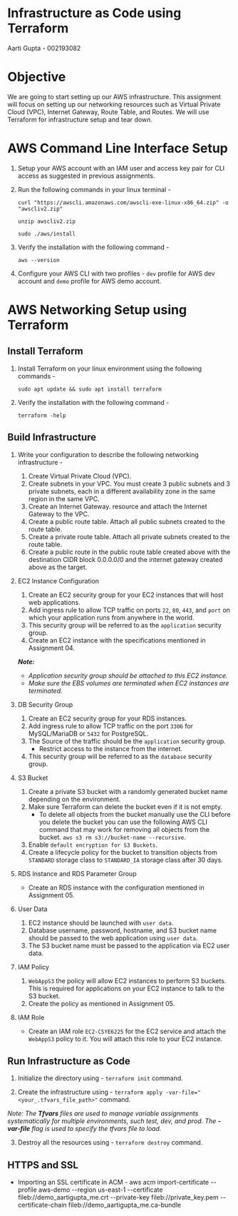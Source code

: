 # Infrastructure as Code using Terraform

Aarti Gupta - 002193082

# Objective

We are going to start setting up our AWS infrastructure. This assignment will focus on setting up our networking resources such as Virtual Private Cloud (VPC), Internet Gateway, Route Table, and Routes. We will use Terraform for infrastructure setup and tear down.

# AWS Command Line Interface Setup

1. Setup your AWS account with an IAM user and access key pair for CLI access as suggested in previous assignments.
   
2. Run the following commands in your linux terminal - 
   ```
   curl "https://awscli.amazonaws.com/awscli-exe-linux-x86_64.zip" -o "awscliv2.zip"
   
   unzip awscliv2.zip
   
   sudo ./aws/install
   ```
3. Verify the installation with the following command - 
   ```
   aws --version
   ```

4. Configure your AWS CLI with two profiles - `dev` profile for AWS dev account and `demo` profile for AWS demo account.


# AWS Networking Setup using Terraform

## Install Terraform
1. Install Terraform on your linux environment using the following commands - 
   ```
   sudo apt update && sudo apt install terraform
   ```

2. Verify the installation with the following command - 
   ```
   terraform -help
   ```

## Build Infrastructure

1. Write your configuration to describe the following networking infrastructure - 
   1. Create Virtual Private Cloud (VPC).
   2. Create subnets in your VPC. You must create 3 public subnets and 3 private subnets, each in a different availability zone in the same region in the same VPC.
   3. Create an Internet Gateway. resource and attach the Internet Gateway to the VPC.
   4. Create a public route table. Attach all public subnets created to the route table.
   5. Create a private route table. Attach all private subnets created to the route table.
   6. Create a public route in the public route table created above with the destination CIDR block 0.0.0.0/0 and the internet gateway created above as the target.

2. EC2 Instance Configuration
   1. Create an EC2 security group for your EC2 instances that will host web applications.
   2. Add ingress rule to allow TCP traffic on ports `22`, `80`, `443`, and `port` on which your application runs from anywhere in the world.
   3.  This security group will be referred to as the `application` security group.
   4. Create an EC2 instance with the specifications mentioned in Assignment 04.
   
   <i><b>Note:</b>
      - Application security group should be attached to this EC2 instance.
      - Make sure the EBS volumes are terminated when EC2 instances are terminated.</i>

3. DB Security Group
   1. Create an EC2 security group for your RDS instances. 
   2. Add ingress rule to allow TCP traffic on the port `3306` for MySQL/MariaDB or `5432` for PostgreSQL.
   3. The Source of the traffic should be the `application` security group. 
         - Restrict access to the instance from the internet.
   4. This security group will be referred to as the `database` security group.

4. S3 Bucket
   1. Create a private S3 bucket with a randomly generated bucket name depending on the environment.
   2. Make sure Terraform can delete the bucket even if it is not empty.
         - To delete all objects from the bucket manually use the CLI before you delete the bucket you can use the following AWS CLI command that may work for removing all objects from the bucket. `aws s3 rm s3://bucket-name --recursive`. 
   3. Enable `default encryption for S3 Buckets`.
   4. Create a lifecycle policy for the bucket to transition objects from `STANDARD` storage class to `STANDARD_IA` storage class after 30 days.

5. RDS Instance and RDS Parameter Group
   - Create an RDS instance with the configuration mentioned in Assignment 05.

6. User Data
   1. EC2 instance should be launched with `user data`.
   2. Database username, password, hostname, and S3 bucket name should be passed to the web application using `user data`.
   3. The S3 bucket name must be passed to the application via EC2 user data.

7. IAM Policy
   1. `WebAppS3` the policy will allow EC2 instances to perform S3 buckets. This is required for applications on your EC2 instance to talk to the S3 bucket.
   2. Create the policy as mentioned in Assignment 05.

8. IAM Role
   - Create an IAM role `EC2-CSYE6225` for the EC2 service and attach the `WebAppS3` policy to it. You will attach this role to your EC2 instance.

## Run Infrastructure as Code

1. Initialize the directory using - `terraform init` command.

2. Create the infrastructure using - `terraform apply -var-file="<your_.tfvars_file_path>"` command.

<i>Note: The <b>Tfvars</b> files are used to manage variable assignments systematically for multiple environments, such test, dev, and prod. The <b>-var-file</b> flag is used to specify the tfvars file to load.</i>

3. Destroy all the resources using - `terraform destroy` command.

## HTTPS and SSL
- Importing an SSL certificate in ACM - aws acm import-certificate --profile aws-demo --region us-east-1 --certificate fileb://demo_aartigupta_me.crt --private-key fileb://private_key.pem --certificate-chain fileb://demo_aartigupta_me.ca-bundle




